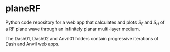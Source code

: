 # planeRF
Python code repository for a web app that calculates and plots $S_E$ and $S_H$ of a RF plane wave through an infinitely planar multi-layer medium.

The Dash01, Dash02 and Anvil01 folders contain progressive iterations of Dash and Anvil web apps.
